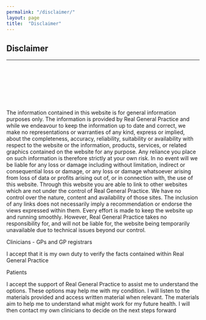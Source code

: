 ```yaml
---
permalink: "/disclaimer/"
layout: page
title:  "Disclaimer"
---
```


<section class="bg-primary text-white" id="about" style="padding-bottom:50px">
      <div class="container text-center">
        <h2 class="mb-4">Disclaimer</h2>
       </div>
       <hr class="light my-4">
</section>

<section id="chat-bot" style="padding-top:50px">
      <div class="container">
        <div class="row">
          <div class="col-lg-12">
<p>The information contained in this website is for general information purposes only. The information is provided by Real General Practice and while we endeavour to keep the information up to date and correct, we make no representations or warranties of any kind, express or implied, about the completeness, accuracy, reliability, suitability or availability with respect to the website or the information, products, services, or related graphics contained on the website for any purpose. Any reliance you place on such information is therefore strictly at your own risk.
In no event will we be liable for any loss or damage including without limitation, indirect or consequential loss or damage, or any loss or damage whatsoever arising from loss of data or profits arising out of, or in connection with, the use of this website.
Through this website you are able to link to other websites which are not under the control of Real General Practice. We have no control over the nature, content and availability of those sites. The inclusion of any links does not necessarily imply a recommendation or endorse the views expressed within them.
Every effort is made to keep the website up and running smoothly. However, Real General Practice takes no responsibility for, and will not be liable for, the website being temporarily unavailable due to technical issues beyond our control.
	
Clinicians - GPs and GP registrars	

I accept that it is my own duty to verify the facts contained within Real General Practice

Patients

I accept the support of Real General Practice to assist me to understand the options. 
These options may help me with my condition. 
I will listen to the materials provided and access written material when relevant. 
The materials aim to help me to understand what might work for my future health. 
I will then contact my own clinicians to decide on the next steps forward
</p>   
</div>
</div>
</div>
</section>
